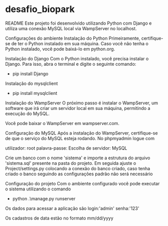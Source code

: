 # desafio_biopark
README
Este projeto foi desenvolvido utilizando Python com Django e utiliza uma conexão MySQL local via WampServer no localhost.

Configurações do ambiente
Instalação do Python
Primeiramente, certifique-se de ter o Python instalado em sua máquina. Caso você não tenha o Python instalado, você pode baixá-lo em python.org.

Instalação do Django
Com o Python instalado, você precisa instalar o Django. Para isso, abra o terminal e digite o seguinte comando:

- pip install Django

Instalação do mysqlclient

- pip install mysqlclient

Instalação do WampServer
O próximo passo é instalar o WampServer, um software que irá criar um servidor local em sua máquina, permitindo a execução do MySQL.

Você pode baixar o WampServer em wampserver.com.

Configuração do MySQL
Após a instalação do WampServer, certifique-se de que o serviço do MySQL esteja rodando. No phpmyadmin logue com 

utilizador: root
palavra-passe: 
Escolha de servidor: MySQL

Crie um banco com o nome 'sistema' e importe a estrutura do arquivo 'sistema.sql' presente na pasta do projeto. 
Em seguida ajuste o Project/settings.py colocando a conexão do banco criado, caso tenha criado o banco seguindo as configurações padrão não será necessário

Configuração do projeto
Com o ambiente configurado você pode executar o sistema utilizando o comando

- python .\manage.py runserver 


Os dados para acessar a aplicação são 
login:'admin'
senha:'123'
 
Os cadastros de data estão no formato mm/dd/yyyy
